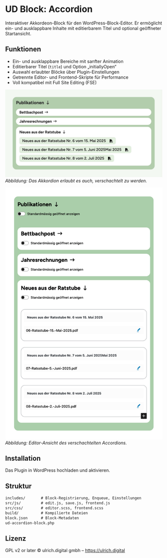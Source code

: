 # UD Block: Accordion

Interaktiver Akkordeon-Block für den WordPress-Block-Editor.
Er ermöglicht ein- und ausklappbare Inhalte mit editierbarem Titel und optional geöffneter Startansicht.

## Funktionen
- Ein- und ausklappbare Bereiche mit sanfter Animation
- Editierbarer Titel (`title`) und Option „initiallyOpen“
- Auswahl erlaubter Blöcke über Plugin-Einstellungen
- Getrennte Editor- und Frontend-Skripte für Performance
- Voll kompatibel mit Full Site Editing (FSE)

![Frontend-Ansicht](./assets/verschachteltes_accordion.jpg)
*Abbildung: Das Akkordion erlaubt es auch, verschachtelt zu werden.*

![Editor-Ansicht](./assets/accordion_versachachtelt_backend.jpg)
*Abbildung: Editor-Ansicht des verschachtelten Accordions.*


## Installation
Das Plugin in WordPress hochladen und aktivieren.

## Struktur
```
includes/       # Block-Registrierung, Enqueue, Einstellungen
src/js/         # edit.js, save.js, frontend.js
src/css/        # editor.scss, frontend.scss
build/          # Kompilierte Dateien
block.json      # Block-Metadaten
ud-accordion-block.php
```

## Lizenz
GPL v2 or later
© ulrich.digital gmbh – https://ulrich.digital

<!--
Interne Verwendung:
Eingesetzt in den Projekten
- illgau.ch
- schule.illgau.ch
- bbzg.ch
-->
